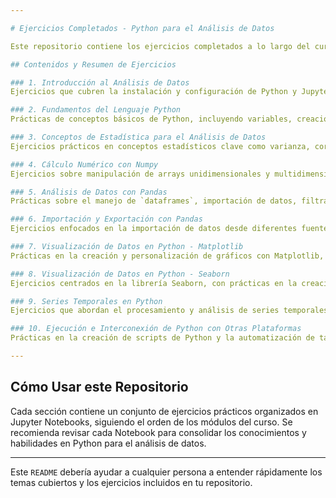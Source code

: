 ```yaml
---

# Ejercicios Completados - Python para el Análisis de Datos

Este repositorio contiene los ejercicios completados a lo largo del curso de **Python para el Análisis de Datos**. Cada sección se enfoca en un tema clave del análisis de datos, con ejercicios prácticos que aplican los conceptos y habilidades aprendidas.

## Contenidos y Resumen de Ejercicios

### 1. Introducción al Análisis de Datos
Ejercicios que cubren la instalación y configuración de Python y Jupyter, importación de librerías esenciales, y visualización básica de datos usando Matplotlib. También se incluye la estructura general de un proyecto de ciencia de datos.

### 2. Fundamentos del Lenguaje Python
Prácticas de conceptos básicos de Python, incluyendo variables, creación y manipulación de listas, funciones, diccionarios y comprensión de listas. Estos ejercicios son fundamentales para desarrollar habilidades en el manejo de datos en Python.

### 3. Conceptos de Estadística para el Análisis de Datos
Ejercicios prácticos en conceptos estadísticos clave como varianza, correlación, histogramas y percentiles, así como el cálculo de previsiones y media móvil. Estos ejercicios fortalecen la comprensión de conceptos estadísticos en el análisis de datos.

### 4. Cálculo Numérico con Numpy
Ejercicios sobre manipulación de arrays unidimensionales y multidimensionales, selección de datos y cálculos estadísticos usando la librería NumPy, una herramienta esencial para el análisis de datos en Python.

### 5. Análisis de Datos con Pandas
Prácticas sobre el manejo de `dataframes`, importación de datos, filtrado y limpieza de datos, creación y manipulación de columnas, y uso de funciones avanzadas como `groupby` y `pivot tables`. Estos ejercicios son clave para la preparación y transformación de datos.

### 6. Importación y Exportación con Pandas
Ejercicios enfocados en la importación de datos desde diferentes fuentes (Excel, bases de datos SQL, web scraping, archivos JSON) y exportación de datos a formatos como CSV y Excel. Incluye también integración con servicios en la nube.

### 7. Visualización de Datos en Python - Matplotlib
Prácticas en la creación y personalización de gráficos con Matplotlib, desde gráficos de líneas y barras hasta histogramas y gráficos de caja. Se exploran métodos para visualización avanzada y creación de subplots.

### 8. Visualización de Datos en Python - Seaborn
Ejercicios centrados en la librería Seaborn, con prácticas en la creación de gráficos de regresión, gráficos de dispersión y violin plot, así como análisis de correlación y uso de `heatmaps`.

### 9. Series Temporales en Python
Ejercicios que abordan el procesamiento y análisis de series temporales, incluyendo el filtrado, remuestreo, visualización y previsiones basadas en datos históricos. Incluye prácticas de pandas para el análisis de series temporales.

### 10. Ejecución e Interconexión de Python con Otras Plataformas
Prácticas en la creación de scripts de Python y la automatización de tareas, incluyendo la integración con herramientas de Business Intelligence como Power BI.

---
```


## Cómo Usar este Repositorio
Cada sección contiene un conjunto de ejercicios prácticos organizados en Jupyter Notebooks, siguiendo el orden de los módulos del curso. Se recomienda revisar cada Notebook para consolidar los conocimientos y habilidades en Python para el análisis de datos.

---

Este `README` debería ayudar a cualquier persona a entender rápidamente los temas cubiertos y los ejercicios incluidos en tu repositorio.
